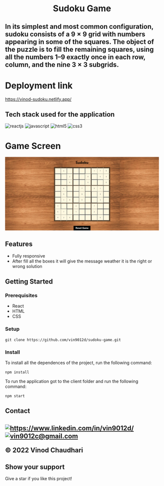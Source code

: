 <h1 align="center"> Sudoku Game</h1>
<h2>In its simplest and most common configuration, sudoku consists of a 9 × 9 grid with numbers appearing in some of the squares. The object of the puzzle is to fill the remaining squares, using all the numbers 1–9 exactly once in each row, column, and the nine 3 × 3 subgrids.  </h2>  

<div>
<h1>Deployment link</h1>

https://vinod-sudoku.netlify.app/

</div>

<h2>Tech stack used for the application</h2>


<div>

  <img src="https://img.shields.io/badge/React-20232A?style=for-the-badge&logo=react&logoColor=61DAFB" alt="reactjs" />
    <img src="https://img.shields.io/badge/JavaScript-323330?style=for-the-badge&logo=javascript&logoColor=F7DF1E" alt="javascript" />
            <img src="https://img.shields.io/badge/HTML5-E34F26?style=for-the-badge&logo=html5&logoColor=white" alt="html5" />
    <img src="https://img.shields.io/badge/CSS3-1572B6?style=for-the-badge&logo=css3&logoColor=white" alt="css3" />
</div>

<h1>Game Screen</h1>
<p align="center">
<img src="./src/game.png" />
<p>



<h2> Features </h2>

<ul>
<li>Fully responsive</li>
<li>After fill all the boxes it will give the message weather it is the right or wrong solution </li>

</ul>


<h2>Getting Started</h2>
<div>

<h3>Prerequisites</h3>
<ul>
<li>React</li>
<li>HTML</li>
<li>CSS</li>
</ul>

<h3>Setup</h3>


```
git clone https://github.com/vin9012d/sudoku-game.git
```

<h3>Install</h3>



<p>To install all the dependences of the project, run the following command:</p>

```
npm install
```

<p>To run the application got to the client folder and run the following command:</p> 

```
npm start
```
</div>

<h2>Contact<h2>
<p align="left">
    <a href="https://www.linkedin.com/in/vin9012d/">
        <img align="center" src="https://img.shields.io/badge/LinkedIn-0077B5?style=for-the-badge&logo=linkedin&logoColor=white" alt="https://www.linkedin.com/in/vin9012d/" />
    </a>
      <a title="vin9012c@gmail.com.com" href="mailto:vin9012c@gmail.com.com">
        <img align="center" src="https://img.shields.io/badge/Gmail-D14836?style=for-the-badge&logo=gmail&logoColor=white" alt="vin9012c@gmail.com" />
    </a>
 
    
  
</p>

<p>© 2022 Vinod Chaudhari</p>

<h2>Show your support</h2>
<p>Give a star if you like this project!</p>

